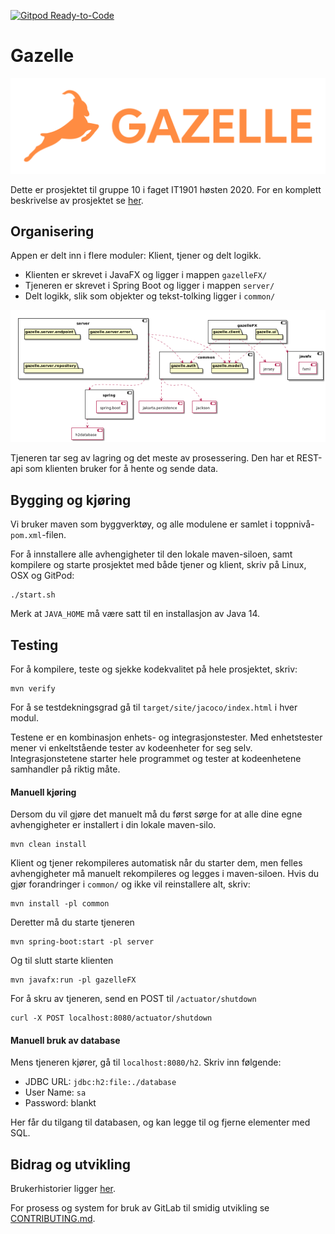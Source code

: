 [![Gitpod Ready-to-Code](https://img.shields.io/badge/Gitpod-Ready--to--Code-blue?logo=gitpod)](https://gitpod.idi.ntnu.no/#https://gitlab.stud.idi.ntnu.no/it1901/groups-2020/gr2010/gr2010) 

# Gazelle

![Gazelle logo](assets/logo.svg)

Dette er prosjektet til gruppe 10 i faget IT1901 høsten 2020.
For en komplett beskrivelse av prosjektet se [her](gazelleFX/README.md).

## Organisering
Appen er delt inn i flere moduler: Klient, tjener og delt logikk.
 - Klienten er skrevet i JavaFX og ligger i mappen `gazelleFX/`
 - Tjeneren er skrevet i Spring Boot og ligger i mappen `server/`
 - Delt logikk, slik som objekter og tekst-tolking ligger i `common/`

![PlantUML-diagram over arkitektur](assets/architecture.png)

Tjeneren tar seg av lagring og det meste av prosessering.
Den har et REST-api som klienten bruker for å hente og sende data.

## Bygging og kjøring
Vi bruker maven som byggverktøy, og alle modulene er samlet i toppnivå-`pom.xml`-filen.

For å innstallere alle avhengigheter til den lokale maven-siloen,
samt kompilere og starte prosjektet med både tjener og klient, skriv på Linux, OSX og GitPod:
```
./start.sh
```
Merk at `JAVA_HOME` må være satt til en installasjon av Java 14.

## Testing
For å kompilere, teste og sjekke kodekvalitet på hele prosjektet, skriv:
```
mvn verify
```
For å se testdekningsgrad gå til ```target/site/jacoco/index.html``` i hver modul.

Testene er en kombinasjon enhets- og integrasjonstester.
Med enhetstester mener vi enkeltstående tester av kodeenheter for seg selv.
Integrasjonstetene starter hele programmet og tester at kodeenhetene samhandler på riktig måte.

#### Manuell kjøring
Dersom du vil gjøre det manuelt må du først sørge for at alle dine egne avhengigheter er installert
i din lokale maven-silo.
```
mvn clean install
```

Klient og tjener rekompileres automatisk når du starter dem,
men felles avhengigheter må manuelt rekompileres og legges i maven-siloen.
Hvis du gjør forandringer i `common/` og ikke vil reinstallere alt, skriv:
```
mvn install -pl common
```
Deretter må du starte tjeneren
```
mvn spring-boot:start -pl server
```
Og til slutt starte klienten
```
mvn javafx:run -pl gazelleFX
```
For å skru av tjeneren, send en POST til `/actuator/shutdown`
```
curl -X POST localhost:8080/actuator/shutdown
```

#### Manuell bruk av database
Mens tjeneren kjører, gå til `localhost:8080/h2`. Skriv inn følgende:
 - JDBC URL: `jdbc:h2:file:./database`
 - User Name: `sa`
 - Password: blankt

Her får du tilgang til databasen, og kan legge til og fjerne elementer med SQL.
 
## Bidrag og utvikling

Brukerhistorier ligger [her](/brukerhistorier/brukerhistorier.md).

For prosess og system for bruk av GitLab til smidig utvikling se [CONTRIBUTING.md](/CONTRIBUTING.md).